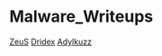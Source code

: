 # Malware_Writeups

<a href="https://lawiet47.github.io/malware_writeups/ZeuS">ZeuS</a>
<a href="https://lawiet47.github.io/malware_writeups/Dridex">Dridex</a>
<a href="https://lawiet47.github.io/malware_writeups/Adylkuzz">Adylkuzz</a>
